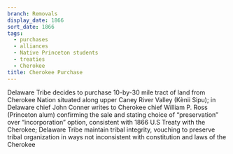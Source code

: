 ```yaml
---
branch: Removals
display_date: 1866
sort_date: 1866
tags:
  - purchases
  - alliances
  - Native Princeton students
  - treaties
  - Cherokee
title: Cherokee Purchase
---
```


Delaware Tribe decides to purchase 10-by-30 mile tract of land from Cherokee Nation situated along upper Caney River Valley (Kènii Sipu); in Delaware chief John Conner writes to Cherokee chief William P. Ross (Princeton alum) confirming the sale and stating choice of “preservation” over “incorporation” option, consistent with 1866 U.S Treaty with the Cherokee; Delaware Tribe maintain tribal integrity, vouching to preserve tribal organization in ways not inconsistent with constitution and laws of the Cherokee
